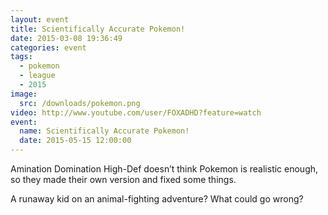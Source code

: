 ```yaml
---
layout: event
title: Scientifically Accurate Pokemon!
date: 2015-03-08 19:36:49
categories: event
tags:
  - pokemon
  - league
  - 2015
image:
  src: /downloads/pokemon.png
video: http://www.youtube.com/user/FOXADHD?feature=watch
event:
  name: Scientifically Accurate Pokemon!
  date: 2015-05-15 12:00:00
---
```

Amination Domination High-Def doesn’t think Pokemon is realistic enough, so they made their own version and fixed some things.

A runaway kid on an animal-fighting adventure? What could go wrong?